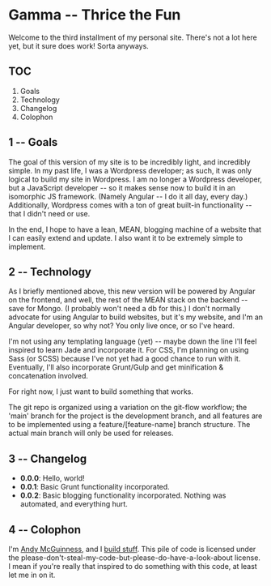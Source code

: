 # Gamma -- Thrice the Fun

Welcome to the third installment of my personal site. There's not a lot here yet, but it sure does work! Sorta anyways.

## TOC

1. Goals
2. Technology
3. Changelog
4. Colophon

## 1 -- Goals

The goal of this version of my site is to be incredibly light, and incredibly simple. In my past life, I was a Wordpress developer; as such, it  was only logical to build my site in Wordpress. I am no longer a Wordpress developer, but a JavaScript developer -- so it makes sense now to build it in an isomorphic JS framework. (Namely Angular -- I do it all day, every day.) Additionally, Wordpress comes with a ton of great built-in functionality -- that I didn't need or use.

In the end, I hope to have a lean, MEAN, blogging machine of a website that I can easily extend and update. I also want it to be extremely simple to implement.

## 2 -- Technology

As I briefly mentioned above, this new version will be powered by Angular on the frontend, and well, the rest of the MEAN stack on the backend -- save for Mongo. (I probably won't need a db for this.) I don't normally advocate for using Angular to build websites, but it's my website, and I'm an Angular developer, so why not? You only live once, or so I've heard.

I'm not using any templating language (yet) -- maybe down the line I'll feel inspired to learn Jade and incorporate it. For CSS, I'm planning on using Sass (or SCSS) because I've not yet had a good chance to run with it. Eventually, I'll also incorporate Grunt/Gulp and get minification & concatenation involved.

For right now, I just want to build something that works.

The git repo is organized using a variation on the git-flow workflow; the 'main' branch for the project is the development branch, and all features are to be implemented using a feature/[feature-name] branch structure. The actual main branch will only be used for releases.

## 3 -- Changelog

* **0.0.0**: Hello, world!
* **0.0.1**: Basic Grunt functionality incorporated.
* **0.0.2**: Basic blogging functionality incorporated. Nothing was automated, and everything hurt.

## 4 -- Colophon

I'm [Andy McGuinness](http://andymcguinness.com), and I [build stuff](https://github.com/andymcguinness). This pile of code is licensed under the please-don't-steal-my-code-but-please-do-have-a-look-about license. I mean if you're really that inspired to do something with this code, at least let me in on it.
